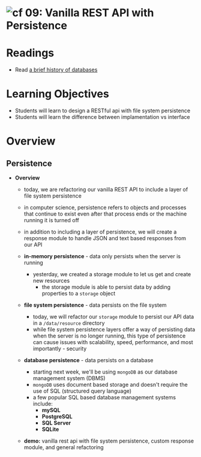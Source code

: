 ![cf](http://i.imgur.com/7v5ASc8.png) 09: Vanilla REST API with Persistence
=====================================

# Readings
* Read [a brief history of databases](http://avant.org/project/history-of-databases/)

# Learning Objectives
* Students will learn to design a RESTful api with file system persistence 
* Students will learn the difference between implamentation vs interface

# Overview
## Persistence
  * **Overview**
    * today, we are refactoring our vanilla REST API to include a layer of file system persistence
     * in computer science, persistence refers to objects and processes that continue to exist even after that process ends or the machine running it is turned off
    * in addition to including a layer of persistence, we will create a response module to handle JSON and text based responses from our API

    * **in-memory persistence** - data only persists when the server is running
      * yesterday, we created a storage module to let us get and create new resources
        * the storage module is able to persist data by adding properties to a `storage` object

    * **file system persistence** - data persists on the file system
      * today, we will refactor our `storage` module to persist our API data in a `/data/resource` directory
      * while file system persistence layers offer a way of persisting data when the server is no longer running, this type of persistence can cause issues with scalability, speed, performance, and most importantly - security

    * **database persistence** - data persists on a database
      * starting next week, we'll be using `mongoDB` as our database management system (DBMS)
      * `mongoDB` uses document based storage and doesn't require the use of SQL (structured query language)
      * a few popular SQL based database management systems include:
        * **mySQL**
        * **PostgreSQL**
        * **SQL Server**
        * **SQLite**
    * **demo:** vanilla rest api with file system persistence, custom response module, and general refactoring
